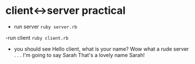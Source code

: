 # client<->server practical


- run server `ruby server.rb`


-run client `ruby client.rb`

- you should see 
Hello client, what is your name?
Wow what a rude server . . .  I'm going to say Sarah
That's a lovely name Sarah!
